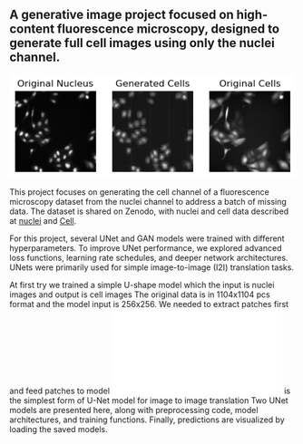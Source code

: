 ## A generative image project focused on high-content fluorescence microscopy, designed to generate full cell images using only the nuclei channel.

![ ](./background.png)


This project focuses on generating the cell channel of a fluorescence microscopy dataset from the nuclei channel to address a batch of missing data. The dataset is shared on Zenodo, with nuclei and cell data described at [nuclei](https://www.sciencedirect.com/science/article/pii/S2352340922009726) and [Cell](https://www.sciencedirect.com/science/article/pii/S2352340924011107).

For this project, several UNet and GAN models were trained with different hyperparameters. To improve UNet performance, we explored advanced loss functions, learning rate schedules, and deeper network architectures. UNets were primarily used for simple image-to-image (I2I) translation tasks.

At first try we trained a simple U-shape model which the input is nuclei images and output is cell images
The original data is in 1104x1104 pcs format and the model input is 256x256. 
We needed to extract patches first and feed patches to model
![This](./script/UNet.py) is the simplest form of U-Net model for image to image translation
Two UNet models are presented here, along with preprocessing code, model architectures, and training functions. Finally, predictions are visualized by loading the saved models.